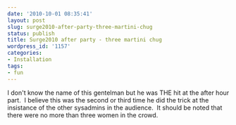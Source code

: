 ```yaml
---
date: '2010-10-01 08:35:41'
layout: post
slug: surge2010-after-party-three-martini-chug
status: publish
title: Surge2010 after party - three martini chug
wordpress_id: '1157'
categories:
- Installation
tags:
- fun
---
```


I don't know the name of this gentelman but he was THE hit at the after hour part.  I believe this was the second or third time he did the trick at the insistance of the other sysadmins in the audience.  It should be noted that there were no more than three women in the crowd.


